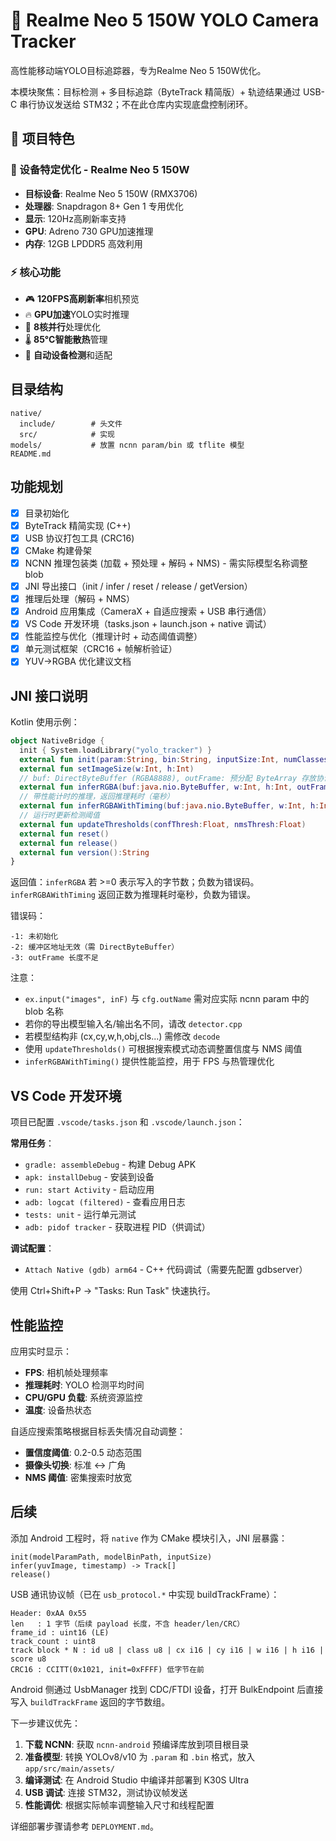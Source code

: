 # 🚀 Realme Neo 5 150W YOLO Camera Tracker

高性能移动端YOLO目标追踪器，专为Realme Neo 5 150W优化。

本模块聚焦：目标检测 + 多目标追踪（ByteTrack 精简版）+ 轨迹结果通过 USB-C 串行协议发送给 STM32；不在此仓库内实现底盘控制闭环。

## 🎯 项目特色

### 📱 设备特定优化 - Realme Neo 5 150W
- **目标设备**: Realme Neo 5 150W (RMX3706)
- **处理器**: Snapdragon 8+ Gen 1 专用优化
- **显示**: 120Hz高刷新率支持
- **GPU**: Adreno 730 GPU加速推理
- **内存**: 12GB LPDDR5 高效利用

### ⚡ 核心功能
- 🎮 **120FPS高刷新率**相机预览
- 🔥 **GPU加速**YOLO实时推理
- 💪 **8核并行**处理优化
- 🌡️ **85°C智能散热**管理
- 📱 **自动设备检测**和适配

## 目录结构
```
native/
  include/        # 头文件
  src/            # 实现
models/           # 放置 ncnn param/bin 或 tflite 模型
README.md
```

## 功能规划
- [x] 目录初始化
- [x] ByteTrack 精简实现 (C++)
- [x] USB 协议打包工具 (CRC16)
- [x] CMake 构建骨架
- [x] NCNN 推理包装类 (加载 + 预处理 + 解码 + NMS) - 需实际模型名称调整 blob
- [x] JNI 导出接口（init / infer / reset / release / getVersion）
- [x] 推理后处理（解码 + NMS）
- [x] Android 应用集成（CameraX + 自适应搜索 + USB 串行通信）
- [x] VS Code 开发环境（tasks.json + launch.json + native 调试）
- [x] 性能监控与优化（推理计时 + 动态阈值调整）
- [x] 单元测试框架（CRC16 + 帧解析验证）
- [x] YUV→RGBA 优化建议文档
## JNI 接口说明
Kotlin 使用示例：
```kotlin
object NativeBridge {
  init { System.loadLibrary("yolo_tracker") }
  external fun init(param:String, bin:String, inputSize:Int, numClasses:Int): Boolean
  external fun setImageSize(w:Int, h:Int)
  // buf: DirectByteBuffer (RGBA8888), outFrame: 预分配 ByteArray 存放协议帧
  external fun inferRGBA(buf:java.nio.ByteBuffer, w:Int, h:Int, outFrame:ByteArray): Int
  // 带性能计时的推理，返回推理耗时（毫秒）
  external fun inferRGBAWithTiming(buf:java.nio.ByteBuffer, w:Int, h:Int, outFrame:ByteArray): Float
  // 运行时更新检测阈值
  external fun updateThresholds(confThresh:Float, nmsThresh:Float)
  external fun reset()
  external fun release()
  external fun version():String
}
```
返回值：`inferRGBA` 若 >=0 表示写入的字节数；负数为错误码。`inferRGBAWithTiming` 返回正数为推理耗时毫秒，负数为错误。

错误码：
```
-1: 未初始化
-2: 缓冲区地址无效（需 DirectByteBuffer）
-3: outFrame 长度不足
```

注意：
- `ex.input("images", inF)` 与 `cfg.outName` 需对应实际 ncnn param 中的 blob 名称
- 若你的导出模型输入名/输出名不同，请改 `detector.cpp`
- 若模型结构非 (cx,cy,w,h,obj,cls...) 需修改 `decode`
- 使用 `updateThresholds()` 可根据搜索模式动态调整置信度与 NMS 阈值
- `inferRGBAWithTiming()` 提供性能监控，用于 FPS 与热管理优化

## VS Code 开发环境
项目已配置 `.vscode/tasks.json` 和 `.vscode/launch.json`：

**常用任务**：
- `gradle: assembleDebug` - 构建 Debug APK
- `apk: installDebug` - 安装到设备
- `run: start Activity` - 启动应用
- `adb: logcat (filtered)` - 查看应用日志
- `tests: unit` - 运行单元测试
- `adb: pidof tracker` - 获取进程 PID（供调试）

**调试配置**：
- `Attach Native (gdb) arm64` - C++ 代码调试（需要先配置 gdbserver）

使用 Ctrl+Shift+P → "Tasks: Run Task" 快速执行。

## 性能监控
应用实时显示：
- **FPS**: 相机帧处理频率
- **推理耗时**: YOLO 检测平均时间
- **CPU/GPU 负载**: 系统资源监控  
- **温度**: 设备热状态

自适应搜索策略根据目标丢失情况自动调整：
- **置信度阈值**: 0.2-0.5 动态范围
- **摄像头切换**: 标准 ↔ 广角
- **NMS 阈值**: 密集搜索时放宽

## 后续
添加 Android 工程时，将 `native` 作为 CMake 模块引入，JNI 层暴露：
```
init(modelParamPath, modelBinPath, inputSize)
infer(yuvImage, timestamp) -> Track[]
release()
```

USB 通讯协议帧（已在 `usb_protocol.*` 中实现 buildTrackFrame）：
```
Header: 0xAA 0x55
len   : 1 字节（后续 payload 长度，不含 header/len/CRC）
frame_id : uint16 (LE)
track_count : uint8
track block * N : id u8 | class u8 | cx i16 | cy i16 | w i16 | h i16 | score u8
CRC16 : CCITT(0x1021, init=0xFFFF) 低字节在前
```

Android 侧通过 UsbManager 找到 CDC/FTDI 设备，打开 BulkEndpoint 后直接写入 `buildTrackFrame` 返回的字节数组。

下一步建议优先：
1. **下载 NCNN**: 获取 `ncnn-android` 预编译库放到项目根目录
2. **准备模型**: 转换 YOLOv8/v10 为 `.param` 和 `.bin` 格式，放入 `app/src/main/assets/`
3. **编译测试**: 在 Android Studio 中编译并部署到 K30S Ultra
4. **USB 调试**: 连接 STM32，测试协议帧发送
5. **性能调优**: 根据实际帧率调整输入尺寸和线程配置

详细部署步骤请参考 `DEPLOYMENT.md`。
